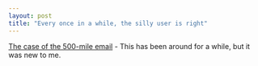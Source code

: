 ```yaml
---
layout: post
title: "Every once in a while, the silly user is right"
---
```




<a href="http://www.ibiblio.org/harris/500milemail.html">The case of the 500-mile email</a> - This has been around for a while, but it was new to me.


